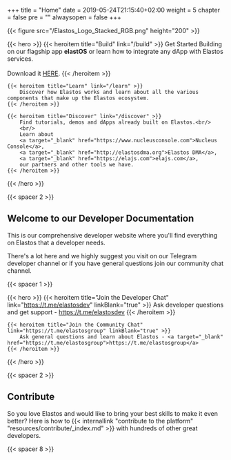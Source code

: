 +++
title = "Home"
date = 2019-05-24T21:15:40+02:00
weight = 5
chapter = false
pre = ""
alwaysopen = false
+++


{{< figure src="/Elastos_Logo_Stacked_RGB.png" height="200" >}}

{{< hero >}}
    {{< heroitem title="Build" link="/build" >}}
        Get Started Building on our flagship app <b>elastOS</b> or learn how to integrate any dApp with Elastos services.
        <br/><br/>
        Download it <a target="_blank" href="https://elastos.academy/elastosbrowser">HERE</a>.
    {{< /heroitem >}}
    
    {{< heroitem title="Learn" link="/learn" >}}
        Discover how Elastos works and learn about all the various components that make up the Elastos ecosystem.
    {{< /heroitem >}}   
    
    {{< heroitem title="Discover" link="/discover" >}}
        Find tutorials, demos and dApps already built on Elastos.<br/>
        <br/>
        Learn about 
        <a target="_blank" href="https://www.nucleusconsole.com">Nucleus Console</a>, 
        <a target="_blank" href="http://elastosdma.org">Elastos DMA</a>, 
        <a target="_blank" href="https://elajs.com">elajs.com</a>, 
        our partners and other tools we have.
    {{< /heroitem >}}
{{< /hero >}}

{{< spacer 2 >}}

## Welcome to our Developer Documentation

This is our comprehensive developer website where you'll find everything on Elastos that a developer needs. 

There's a lot here and we highly suggest you visit on our Telegram developer channel or if you have general questions 
join our community chat channel.

{{< spacer 1 >}}

{{< hero >}}
    {{< heroitem title="Join the Developer Chat" link="https://t.me/elastosdev" linkBlank="true" >}}
        Ask developer questions and get support - <a target="_blank" href="https://t.me/elastosdev">https://t.me/elastosdev</a>
    {{< /heroitem >}}
    
    {{< heroitem title="Join the Community Chat" link="https://t.me/elastosgroup" linkBlank="true" >}}
        Ask general questions and learn about Elastos - <a target="_blank" href="https://t.me/elastosgroup">https://t.me/elastosgroup</a>
    {{< /heroitem >}}
{{< /hero >}}

{{< spacer 2 >}}


## Contribute

So you love Elastos and would like to bring your best skills to make it even better? Here is 
how to {{< internallink "contribute to the platform" "resources/contribute/_index.md" >}} with hundreds of other great developers.

{{< spacer 8 >}}
